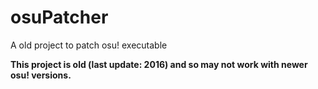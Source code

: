 # osuPatcher
 A old project to patch osu! executable

<b>This project is old (last update: 2016) and so may not work with newer osu! versions.</b>